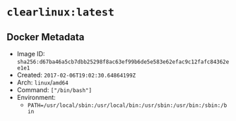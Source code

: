 # `clearlinux:latest`

## Docker Metadata

- Image ID: `sha256:d67ba46a5cb7dbb25298f8ac63ef99b6de5e583e62efac9c12fafc84362ee1e1`
- Created: `2017-02-06T19:02:30.64864199Z`
- Arch: `linux`/`amd64`
- Command: `["/bin/bash"]`
- Environment:
  - `PATH=/usr/local/sbin:/usr/local/bin:/usr/sbin:/usr/bin:/sbin:/bin`

